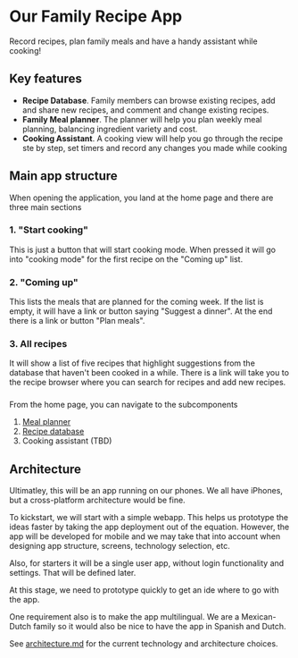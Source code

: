 # Our Family Recipe App

Record recipes, plan family meals and have a handy assistant while cooking!

## Key features

* **Recipe Database**. Family members can browse existing recipes, add and share new recipes, and comment and change existing recipes.
* **Family Meal planner**. The planner will help you plan weekly meal planning, balancing ingredient variety and cost.
* **Cooking Assistant**. A cooking view will help you go through the recipe ste by step, set timers and record any changes you made while cooking

## Main app structure

When opening the application, you land at the home page and there are three main sections

### 1. "Start cooking"

This is just a button that will start cooking mode. When pressed it will go into "cooking mode" for the first recipe on the "Coming up" list. 

### 2. "Coming up" 

This lists the meals that are planned for the coming week. If the list is empty, it will have a link or button saying "Suggest a dinner". At the end there is a link or button "Plan meals".

### 3. All recipes

It will show a list of five recipes that highlight suggestions from the database that haven't been cooked in a while.
There is a link  will take you to the recipe browser where you can search for recipes and add new recipes.

###

From the home page, you can navigate to the subcomponents

1. [Meal planner](meal-planner-page.md)
2. [Recipe database](recipe-database-page.md)
3. Cooking assistant (TBD)

## Architecture

Ultimatley, this will be an app running on our phones. We all have iPhones, but a cross-platform architecture would be fine. 

To kickstart, we will start with a simple webapp. This helps us prototype the ideas faster by taking the app deployment out of the equation. However, the app will be developed for mobile and we may take that into account when designing app structure, screens, technology selection, etc. 

Also, for starters it will be a single user app, without login functionality and settings. That will be defined later.

At this stage, we need to prototype quickly to get an ide where to go with the app.

One requirement also is to make the app multilingual. We are a Mexican-Dutch family so it would also be nice to have the app in Spanish and Dutch.

See [architecture.md](architecture.md) for the current technology and architecture choices.

